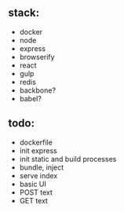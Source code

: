 ## stack:
* docker
* node
* express
* browserify
* react
* gulp
* redis
* backbone?
* babel?

## todo:
*  dockerfile
*  init express
* init static and build processes
*  bundle, inject
* serve index
*  basic UI
* POST text
*  GET text
